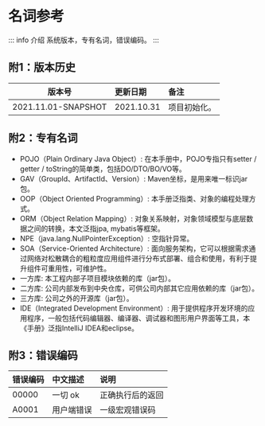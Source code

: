 # 名词参考

::: info 介绍
系统版本，专有名词，错误编码。
:::

## 附1：版本历史

| 版本号 | 更新日期 | 备注 |
| ------------- |:-------------| :------------- |
| 2021.11.01-SNAPSHOT   | 2021.10.31   | 项目初始化。    |

## 附2：专有名词

- POJO（Plain Ordinary Java Object）: 在本手册中，POJO专指只有setter / getter / toString的简单类，包括DO/DTO/BO/VO等。
- GAV（GroupId、ArtifactId、Version）: Maven坐标，是用来唯一标识jar包。
- OOP（Object Oriented Programming）: 本手册泛指类、对象的编程处理方式。
- ORM（Object Relation Mapping）: 对象关系映射，对象领域模型与底层数据之间的转换，本文泛指jpa, mybatis等框架。
- NPE（java.lang.NullPointerException）: 空指针异常。
- SOA（Service-Oriented Architecture）: 面向服务架构，它可以根据需求通过网络对松散耦合的粗粒度应用组件进行分布式部署、组合和使用，有利于提升组件可重用性，可维护性。
- 一方库: 本工程内部子项目模块依赖的库（jar包）。
- 二方库: 公司内部发布到中央仓库，可供公司内部其它应用依赖的库（jar包）。
- 三方库: 公司之外的开源库（jar包）。
- IDE（Integrated Development Environment）: 用于提供程序开发环境的应用程序，一般包括代码编辑器、编译器、调试器和图形用户界面等工具，本《手册》泛指IntelliJ IDEA和eclipse。

## 附3：错误编码

| 错误编码 | 中文描述 | 说明 |
| ------------- |:-------------| :------------- |
| 00000         | 一切 ok       | 正确执行后的返回  |
| A0001         | 用户端错误     | 一级宏观错误码    |